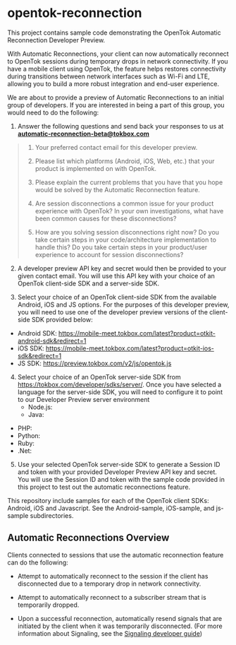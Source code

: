 opentok-reconnection
====================
This project contains sample code demonstrating the 
OpenTok Automatic Reconnection Developer Preview.

With Automatic Reconnections, your client can now automatically reconnect 
to OpenTok sessions during temporary drops in network connectivity. 
If you have a mobile client using OpenTok, the feature helps restores 
connectivity during transitions between network interfaces such as Wi-Fi and LTE, 
allowing you to build a more robust integration and end-user experience.

We are about to provide a preview of Automatic Reconnections to an 
initial group of developers. If you are interested in being a part of 
this group, you would need to do the following: 

1. Answer the following questions and send back your responses to us 
at **automatic-reconnection-beta@tokbox.com**

> 1. Your preferred contact email for this developer preview.
>
> 2. Please list which platforms (Android, iOS, Web, etc.) that your 
>    product is implemented on with OpenTok.
>
> 3. Please explain the current problems that you have that you hope 
>    would be solved by the Automatic Reconnection feature.
>
> 4. Are session disconnections a common issue for your product experience with OpenTok? 
>    In your own investigations, what have been common causes for these disconnections? 
>
> 5. How are you solving session disconnections right now? Do you take certain 
>    steps in your code/architecture implementation to handle this? Do you take 
>    certain steps in your product/user experience to account for session disconnections?

2. A developer preview API key and secret would then be provided to your
given contact email. You will use this API key with your choice of an OpenTok 
client-side SDK and a server-side SDK.

3. Select your choice of an OpenTok client-side SDK from the available Android, iOS 
and JS options. For the purposes of this developer preview, you will need to use 
one of the developer preview versions of the client-side SDK provided below:
  * Android SDK: https://mobile-meet.tokbox.com/latest?product=otkit-android-sdk&redirect=1
  * iOS SDK: https://mobile-meet.tokbox.com/latest?product=otkit-ios-sdk&redirect=1
  * JS SDK: https://preview.tokbox.com/v2/js/opentok.js

4. Select your choice of an OpenTok server-side SDK from https://tokbox.com/developer/sdks/server/.
Once you have selected a language for the server-side SDK, you will need to configure it
to point to our Developer Preview server environment
	* Node.js: 
	* Java:
  * PHP:
  * Python:
  * Ruby:
  * .Net: 

5. Use your selected OpenTok server-side SDK to generate a Session ID and token with
your provided Developer Preview API key and secret. You will use the Session ID and token
with the sample code provided in this project to test out the automatic reconnections feature.

This repository include samples for each of the OpenTok client 
SDKs: Android, iOS and Javascript. See the Android-sample, iOS-sample,
and js-sample subdirectories.


## Automatic Reconnections Overview

Clients connected to sessions that use the automatic reconnection feature can do the following:

* Attempt to automatically reconnect to the session if the client has disconnected due
  to a temporary drop in network connectivity.

* Attempt to automatically reconnect to a subscriber stream that is temporarily dropped.

* Upon a successful reconnection, automatically resend signals that are initiated
  by the client when it was temporarily disconnected. (For more information about Signaling,
  see the [Signaling developer guide](https://tokbox.com/developer/guides/signaling/js/))



